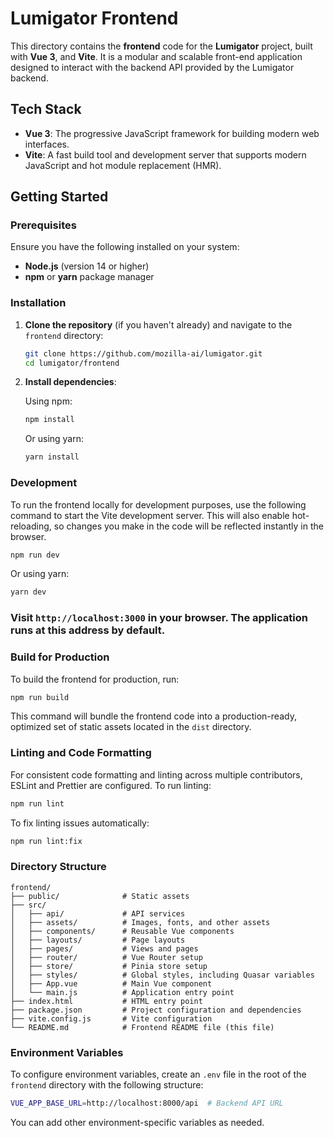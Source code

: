 # Lumigator Frontend

This directory contains the **frontend** code for the **Lumigator** project, built with **Vue 3**, and **Vite**. It is a modular and scalable front-end application designed to interact with the backend API provided by the Lumigator backend.

## Tech Stack

- **Vue 3**: The progressive JavaScript framework for building modern web interfaces.
- **Vite**: A fast build tool and development server that supports modern JavaScript and hot module replacement (HMR).

## Getting Started

### Prerequisites

Ensure you have the following installed on your system:

- **Node.js** (version 14 or higher)
- **npm** or **yarn** package manager

### Installation

1. **Clone the repository** (if you haven't already) and navigate to the `frontend` directory:

   ```bash
   git clone https://github.com/mozilla-ai/lumigator.git
   cd lumigator/frontend
   ```

2. **Install dependencies**:

   Using npm:

   ```bash
   npm install
   ```

   Or using yarn:

   ```bash
   yarn install
   ```

### Development

To run the frontend locally for development purposes, use the following command to start the Vite development server. This will also enable hot-reloading, so changes you make in the code will be reflected instantly in the browser.

```bash
npm run dev
```

Or using yarn:

```bash
yarn dev
```

### Visit `http://localhost:3000` in your browser. The application runs at this address by default.

### Build for Production

To build the frontend for production, run:

```bash
npm run build
```

This command will bundle the frontend code into a production-ready, optimized set of static assets located in the `dist` directory.

### Linting and Code Formatting

For consistent code formatting and linting across multiple contributors, ESLint and Prettier are configured. To run linting:

```bash
npm run lint
```

To fix linting issues automatically:

```bash
npm run lint:fix
```

### Directory Structure

```plaintext
frontend/
├── public/              # Static assets
├── src/
│   ├── api/             # API services
│   ├── assets/          # Images, fonts, and other assets
│   ├── components/      # Reusable Vue components
│   ├── layouts/         # Page layouts
│   ├── pages/           # Views and pages
│   ├── router/          # Vue Router setup
│   ├── store/           # Pinia store setup
│   ├── styles/          # Global styles, including Quasar variables
│   ├── App.vue          # Main Vue component
│   └── main.js          # Application entry point
├── index.html           # HTML entry point
├── package.json         # Project configuration and dependencies
├── vite.config.js       # Vite configuration
└── README.md            # Frontend README file (this file)
```

### Environment Variables

To configure environment variables, create an `.env` file in the root of the `frontend` directory with the following structure:

```bash
VUE_APP_BASE_URL=http://localhost:8000/api  # Backend API URL
```

You can add other environment-specific variables as needed.
